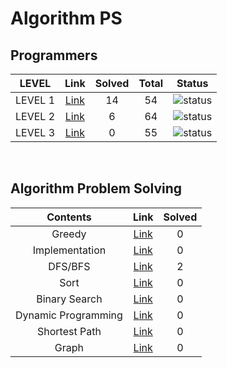 # Algorithm PS

## Programmers

| LEVEL                          | Link    | Solved | Total |  Status             |
| :--------------------------: | :-----------:  | :---------:  | :------: |:---------------:|
| LEVEL 1 |  [Link](./programmers/level1/README.md) | 14 | 54 | ![status][Doing] |
| LEVEL 2 |  [Link](./programmers/level2/README.md) | 6 | 64 | ![status][Doing] |
| LEVEL 3 |  [Link](./programmers/level3/README.md) | 0 | 55 | ![status][Doing] |

</br>


## Algorithm Problem Solving

| Contents                          | Link    | Solved |
| :--------------------------: | :-----------:  | :---------:  |
| Greedy |  [Link](./Greedy/README.md) | 0 |
| Implementation |  [Link](./Implementation/README.md) | 0 |
| DFS/BFS |  [Link](./DFS-BFS/README.md) | 2 |
| Sort |  [Link](./Sort/README.md) | 0 |
| Binary Search |  [Link](./Binary%20Search/README.md) | 0 |
| Dynamic Programming |  [Link](./Dynamic%20Programming/README.md) | 0 |
| Shortest Path |  [Link](./Shortest%20Path/README.md) | 0 |
| Graph |  [Link](./Graph/README.md) | 0 |

<br>

[DOING]: https://img.shields.io/badge/-DOING-31AE0F
[DONE]: https://img.shields.io/badge/-DONE-0885CC
